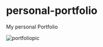 # personal-portfolio
My personal Portfolio


![portfoliopic](https://user-images.githubusercontent.com/74761614/104888989-861c5380-5993-11eb-83ee-7d74c8d88cd8.png)
